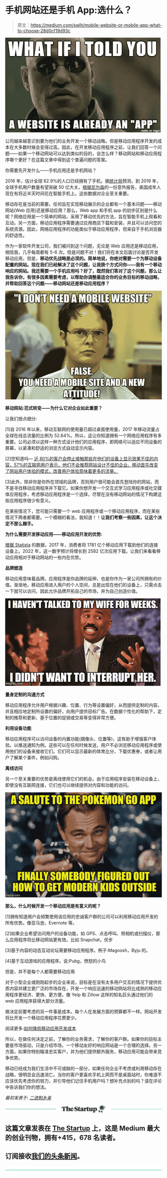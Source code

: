 # 手机网站还是手机 App:选什么？

> 原文：<https://medium.com/swlh/mobile-website-or-mobile-app-what-to-choose-28d0cf19d93c>

![](img/32aef668554f54178a888adf6e4a85ba.png)

公司越来越意识到要为他们的业务开发一个移动战略。但是移动应用程序开发的成本在大多数时候会变得过高。因此，在开发移动应用程序之前，让我们回答一个问题——如果一个移动网站可以达到类似的目的，会怎么样？移动网站和移动应用程序哪个更好？在这篇文章中得到这个普遍问题的答案。

你需要先开发什么——手机应用还是手机网站？

2016 年，估计全球 62.9%的人口已经拥有了手机，据[统计局](https://www.statista.com/statistics/274774/forecast-of-mobile-phone-users-worldwide/)预测，到 2019 年，全球手机用户数量有望突破 50 亿大关。[根据尼尔森](https://www.nielsen.com/)的一份意外报告，美国成年人现在有将近半天时间花在智能手机上。这些数据对企业至关重要。

移动存在是当前的需要。任何旨在实现移动展示的企业都有一个基本问题——移动网站(Web 应用)还是移动应用？那么，Web app 和手机 app 的初步区别是什么呢？网络应用是一个简单的网站，采用了移动优先的方法，旨在智能手机上观看和互动。另一方面，移动应用程序需要通过应用商店下载和安装，并且可以访问您的系统资源。因此，网络应用程序的功能类似于移动应用程序，但来自于手机浏览器的舒适性。

作为一家软件开发公司，我们被问到这个问题，无论是 Web 应用还是移动应用，相信我，几乎每周都有 5-6 次。但是问题不对！我们将在本文后面讨论是否开发移动应用，但是，**移动优先战略是必须的。简单地说，你绝对需要一个为移动设备配置的网站。现在我们已经解决了这个问题，让我换个方式问你——我有一个移动响应的网站。我还需要一个手机应用吗？好了，既然我们答对了这个问题，那么让我告诉你，有很多因素需要考虑，以帮助你调整最适合你的业务目标的移动战略，并帮助回答这个问题——移动网站还是移动应用程序？**

![](img/f5b8496ffd28e641227ae2faf84af7a1.png)

**移动网站:范式转变——为什么它对企业如此重要？**

让我们按点细分:

[1]自 2016 年以来，移动互联网的使用量已超过桌面使用量，2017 年移动流量占全球在线总流量的比例为 52.64%。所以，这让你知道拥有一个网络应用程序有多重要。公司必须以这样一种方式设计他们的应用程序，即网络可以适应不同设备的屏幕，以紧凑和舒适的浏览方式自动显示内容。

[2]您知道吗— [近 80%的客户会停止接触那些在他们的设备上显示效果不佳的内容，57%的互联网用户表示，他们不会推荐网站设计不佳的企业。移动首先改变了网站用户体验的模式，改善用户体验意味着更多的流量。](https://www.sweor.com/responsivewebdesign)

[3]此外，除非你是你所在领域的品牌，否则用户很可能会首先登陆你的网站，而不是寻找移动应用程序并下载它。如果你想开发一个交互式学习应用程序或社交媒体应用程序，考虑移动应用程序是一个选择，尽管在没有移动网站的情况下构建这些应用程序很少有意义。

在某些情况下，您可能只需要一个 web 应用程序或一个移动应用程序，而在某些情况下两者都需要。一个模糊的看法，我知道！！**让我们考察一些因素，让这个决定不那么棘手。**

**为什么需要开发移动应用——移动应用开发的优势:**

[根据 Statista](https://www.statista.com/statistics/271644/worldwide-free-and-paid-mobile-app-store-downloads/) 的数据，2017 年，消费者将 1781 亿个移动应用下载到他们的连接设备上。2022 年，这一数字预计将增长到 2582 亿次应用下载。让我们来看看移动应用相对于移动网站的一些内在优势。

**品牌塑造**

移动应用意味着品牌。应用程序是你品牌的延伸，也是你作为一家公司所拥有的价值。渐渐地，移动应用进入用户的个人空间，总是出现在他们的设备上，只需点击一下就可以访问，因此允许品牌开拓自己的市场，并为自己创造价值。

![](img/80dbb491bace61d5fd6063ccba9c9c0d.png)

**量身定制的沟通方式**

移动应用程序允许用户根据兴趣、位置、行为等设置偏好，从而提供定制的内容。并且相应地定制所设置的偏好，向用户提供目标广告。在数据个性化的帮助下，定制的推荐和更新、基于位置的促销或交易等变得非常方便。

**利用设备功能**

移动应用程序可以访问设备的内置功能(摄像头、位置等)，这有助于增强客户体验。以推送通知为例。这些可以在任何时候发送，用户不必浏览移动应用程序或使用他们的设备来接收它们。它们可以显示最新的体育比分，下载优惠券，或者让用户了解某个事件，例如闪购。

**离线访问**

另一个至关重要的优势是离线使用它们的机会。由于应用程序安装在移动设备上，即使没有互联网连接，它们也可以继续提供对内容和功能的访问。

![](img/f9ea85c2aae2727b0ab43251656efda4.png)

**那么，什么时候开发一个移动应用是有意义的呢？**

[1]拥有知道用户会频繁使用该应用的忠诚客户群的公司可以利用移动应用开发的所有优势。像亚马逊，Evernote 等。

[2]如果企业希望访问用户的设备功能，如 GPS、点击呼叫、照相机或扫描仪，那么应用程序将比移动网站更有效。比如 Snapchat，优步

[3]基于内容的动态互动论坛需要移动应用程序。例子:Magoosh，Byju 的。

[4]基于互动游戏的应用程序。说:Pubg，愤怒的小鸟

但是，并不是每个人都需要移动应用

对于小型企业或刚刚起步的企业来说，目标是在没有太多用户交互的情况下提供优质内容并建立更广泛的市场存在，开发一个响应迅速的移动网站将比成熟的移动应用程序更经济、更快、更方便。像 Yelp 和 Zillow 这样的知名巨头通过他们的 web 应用程序获得大部分流量。

做决定前要考虑的另一件事是成本。每个人在发展方面的预算都不一样。网站开发将比开发一个移动应用程序花费更少。

阅读更多:[如何降低移动应用开发成本](https://www.binaryfolks.com/blog/how-to-decrease-mobile-app-development-cost?utm_source=medium_towardsdatascience&utm_medium=Social&utm_campaign=content_marketing_jan2019_MobileWebsiteorMobileApp)

所以，在做任何决定之前，了解你的业务需求，了解你的客户群。如果你的目标主要是市场驱动，只是介绍市场，一个移动友好的响应网站是一个合理的选择。另一方面，如果你特别瞄准忠实客户，并为他们提供额外服务，移动应用可能会带来竞争优势。

移动已经成为我们生活中不可或缺的一部分，如果任何企业不考虑或利用移动存在战略，很明显会迅速消亡。当你的客户更喜欢手机上网而不是桌面站时，你难道不应该优先考虑你的努力，并引导他们记住手机用户吗？想补充点别的吗？请在评论中告诉我们你的想法。

*最初发表于:* [*二进制乡亲*](https://www.binaryfolks.com/blog/mobile-website-or-mobile-app-what-to-choose)

[![](img/308a8d84fb9b2fab43d66c117fcc4bb4.png)](https://medium.com/swlh)

## 这篇文章发表在 [The Startup](https://medium.com/swlh) 上，这是 Medium 最大的创业刊物，拥有+415，678 名读者。

## 订阅接收[我们的头条新闻](http://growthsupply.com/the-startup-newsletter/)。

[![](img/b0164736ea17a63403e660de5dedf91a.png)](https://medium.com/swlh)